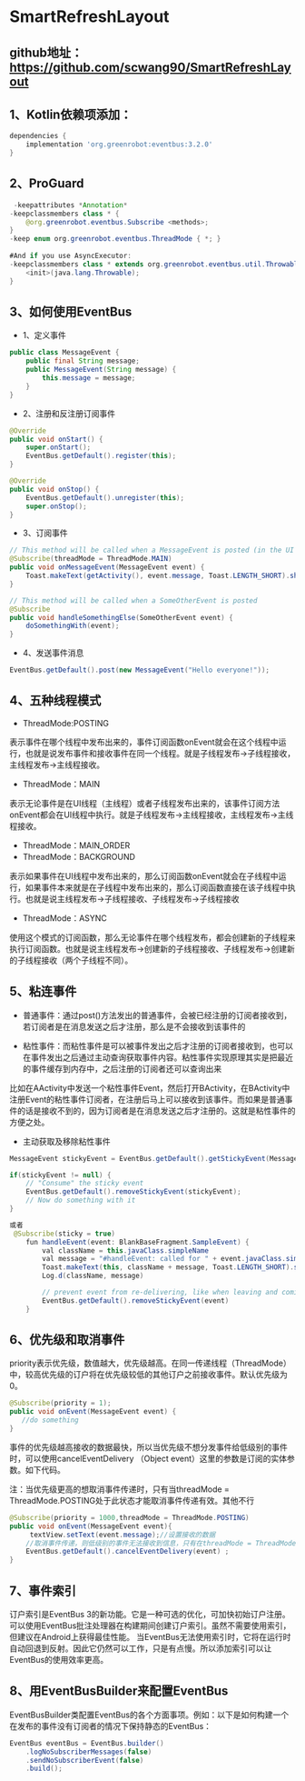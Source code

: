 # SmartRefreshLayout

## github地址：https://github.com/scwang90/SmartRefreshLayout

## 1、Kotlin依赖项添加：
```gradle
dependencies {
    implementation 'org.greenrobot:eventbus:3.2.0'
}
```

## 2、ProGuard
```java
 -keepattributes *Annotation*
-keepclassmembers class * {
    @org.greenrobot.eventbus.Subscribe <methods>;
}
-keep enum org.greenrobot.eventbus.ThreadMode { *; }
 
#And if you use AsyncExecutor:
-keepclassmembers class * extends org.greenrobot.eventbus.util.ThrowableFailureEvent {
    <init>(java.lang.Throwable);
}
```

## 3、如何使用EventBus
* 1、定义事件
```java
public class MessageEvent {
    public final String message;
    public MessageEvent(String message) {
        this.message = message;
    }
}
```
* 2、注册和反注册订阅事件

```java
@Override
public void onStart() {
    super.onStart();
    EventBus.getDefault().register(this);
}

@Override
public void onStop() {
    EventBus.getDefault().unregister(this);
    super.onStop();
}

```
* 3、订阅事件

```java
// This method will be called when a MessageEvent is posted (in the UI thread for Toast)
@Subscribe(threadMode = ThreadMode.MAIN)
public void onMessageEvent(MessageEvent event) {
    Toast.makeText(getActivity(), event.message, Toast.LENGTH_SHORT).show();
}

// This method will be called when a SomeOtherEvent is posted
@Subscribe
public void handleSomethingElse(SomeOtherEvent event) {
    doSomethingWith(event);
}
```

* 4、发送事件消息

```java
EventBus.getDefault().post(new MessageEvent("Hello everyone!"));
```

## 4、五种线程模式
* ThreadMode:POSTING

表示事件在哪个线程中发布出来的，事件订阅函数onEvent就会在这个线程中运行，也就是说发布事件和接收事件在同一个线程。就是子线程发布->子线程接收，主线程发布->主线程接收。

* ThreadMode：MAIN 

表示无论事件是在UI线程（主线程）或者子线程发布出来的，该事件订阅方法onEvent都会在UI线程中执行。就是子线程发布->主线程接收，主线程发布->主线程接收。

* ThreadMode：MAIN_ORDER
* ThreadMode：BACKGROUND

表示如果事件在UI线程中发布出来的，那么订阅函数onEvent就会在子线程中运行，如果事件本来就是在子线程中发布出来的，那么订阅函数直接在该子线程中执行。也就是说主线程发布->子线程接收、子线程发布->子线程接收

* ThreadMode：ASYNC

使用这个模式的订阅函数，那么无论事件在哪个线程发布，都会创建新的子线程来执行订阅函数。也就是说主线程发布->创建新的子线程接收、子线程发布->创建新的子线程接收（两个子线程不同）。

## 5、粘连事件
* 普通事件：通过post()方法发出的普通事件，会被已经注册的订阅者接收到，若订阅者是在消息发送之后才注册，那么是不会接收到该事件的

* 粘性事件：而粘性事件是可以被事件发出之后才注册的订阅者接收到，也可以在事件发出之后通过主动查询获取事件内容。粘性事件实现原理其实是把最近的事件缓存到内存中，之后注册的订阅者还可以查询出来

比如在AActivity中发送一个粘性事件Event，然后打开BActivity，在BActivity中注册Event的粘性事件订阅者，在注册后马上可以接收到该事件。而如果是普通事件的话是接收不到的，因为订阅者是在消息发送之后才注册的。这就是粘性事件的方便之处。

* 主动获取及移除粘性事件
```java
MessageEvent stickyEvent = EventBus.getDefault().getStickyEvent(MessageEvent.class);

```

```java
if(stickyEvent != null) {
    // "Consume" the sticky event
    EventBus.getDefault().removeStickyEvent(stickyEvent);
    // Now do something with it
}

或者
 @Subscribe(sticky = true)
    fun handleEvent(event: BlankBaseFragment.SampleEvent) {
        val className = this.javaClass.simpleName
        val message = "#handleEvent: called for " + event.javaClass.simpleName
        Toast.makeText(this, className + message, Toast.LENGTH_SHORT).show()
        Log.d(className, message)

        // prevent event from re-delivering, like when leaving and coming back to app
        EventBus.getDefault().removeStickyEvent(event)
    }
```
## 6、优先级和取消事件
priority表示优先级，数值越大，优先级越高。在同一传递线程（ThreadMode）中，较高优先级的订户将在优先级较低的其他订户之前接收事件。默认优先级为0。

```java
@Subscribe(priority = 1);
public void onEvent(MessageEvent event) {
   //do something
}
```


事件的优先级越高接收的数据最快，所以当优先级不想分发事件给低级别的事件时，可以使用cancelEventDelivery （Object event）这里的参数是订阅的实体参数。如下代码。

注：当优先级更高的想取消事件传递时，只有当threadMode = ThreadMode.POSTING处于此状态才能取消事件传递有效。其他不行

```java
@Subscribe(priority = 1000,threadMode = ThreadMode.POSTING)
public void onEvent(MessageEvent event){
     textView.setText(event.message);//设置接收的数据
    //取消事件传递，则低级别的事件无法接收到信息，只有在threadMode = ThreadMode.POSTING情况下
    EventBus.getDefault().cancelEventDelivery(event) ;
}

```

## 7、事件索引
订户索引是EventBus 3的新功能。它是一种可选的优化，可加快初始订户注册。可以使用EventBus批注处理器在构建期间创建订户索引。虽然不需要使用索引，但建议在Android上获得最佳性能。
当EventBus无法使用索引时，它将在运行时自动回退到反射。因此它仍然可以工作，只是有点慢。所以添加索引可以让EventBus的使用效率更高。

## 8、用EventBusBuilder来配置EventBus
EventBusBuilder类配置EventBus的各个方面事项。例如：以下是如何构建一个在发布的事件没有订阅者的情况下保持静态的EventBus：
```java
EventBus eventBus = EventBus.builder()
    .logNoSubscriberMessages(false)
    .sendNoSubscriberEvent(false)
    .build();
```






